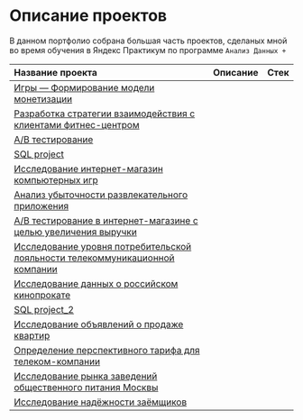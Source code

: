 # Описание проектов

В данном портфолио собрана большая часть проектов, сделаных мной во время обучения в Яндекс Практикум по программе `Анализ Данных +`

| Название проекта |Описание|Стек|
|:-----------------|:-------|:---|
|[Игры — Формирование модели монетизации](https://github.com/KateZaikova/Portfolio/tree/main/Game%20monetization%20model)|
|[Разработка стратегии взаимодействия с клиентами фитнес-центром]()|
|[A/B тестирование](https://github.com/KateZaikova/Portfolio/tree/main/A_B_test_1)|
|[SQL project](https://github.com/KateZaikova/Portfolio/tree/main/SQL_project)|
|[Исследование интернет-магазин компьютерных игр](https://github.com/KateZaikova/Portfolio/tree/main/Online%20computer%20games%20store)|
|[Анализ убыточности развлекательного приложения](https://github.com/KateZaikova/Portfolio/tree/main/Analysis%20of%20business%20indicators)|
|[A/B тестирование в интернет-магазине с целью увеличения выручки](https://github.com/KateZaikova/Portfolio/tree/main/A_B_test_2)|
|[Исследование уровня потребительской лояльности телекоммуникационной компании](https://github.com/KateZaikova/Portfolio/tree/main/Consumer%20Loyalty%20Research)|
|[Исследование данных о российском кинопрокате](https://github.com/KateZaikova/Portfolio/tree/main/Film%20Distribution%20Research)|
|[SQL project_2](https://github.com/KateZaikova/Portfolio/tree/main/SQL_project_2)|
|[Исследование объявлений о продаже квартир](https://github.com/KateZaikova/Portfolio/tree/main/Apartments%20for%20sale%20in%20St.%20Petersburg)|
|[Определение перспективного тарифа для телеком-компании](https://github.com/KateZaikova/Portfolio/tree/main/Determining%20a%20favorable%20tariff)|
|[Исследование рынка заведений общественного питания Москвы](https://github.com/KateZaikova/Portfolio/tree/main/Cafe)|
|[Исследование надёжности заёмщиков](https://github.com/KateZaikova/Portfolio/tree/main/Bank)|
